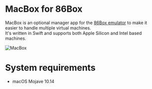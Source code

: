 # MacBox for 86Box

MacBox is an optional manager app for the [86Box emulator](https://github.com/86Box/86Box) to make it easier to handle multiple virtual machines.
<br/>It's written in Swift and supports both Apple Silicon and Intel based machines.

![MacBox](https://github.com/Moonif/MacBox/raw/main/MacBox.png)

# System requirements
* macOS Mojave 10.14
